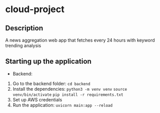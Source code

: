 # cloud-project

## Description

A news aggregation web app that fetches every 24 hours with keyword trending analysis

## Starting up the application

- Backend:

1. Go to the backend folder: `cd backend`
2. Install the dependencies: `python3 -m venv venv` `source venv/bin/activate`
   `pip install -r requirements.txt`
3. Set up AWS credentials
4. Run the application: `uvicorn main:app --reload`
